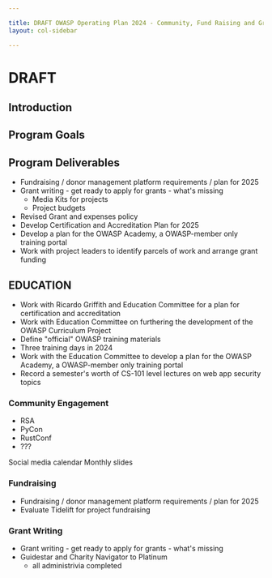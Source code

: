 ```yaml
---

title: DRAFT OWASP Operating Plan 2024 - Community, Fund Raising and Grants
layout: col-sidebar

---
```


# DRAFT

## Introduction

## Program Goals

## Program Deliverables

- Fundraising / donor management platform requirements / plan for 2025
- Grant writing - get ready to apply for grants - what's missing
    - Media Kits for projects
    - Project budgets
- Revised Grant and expenses policy
- Develop Certification and Accreditation Plan for 2025
- Develop a plan for the OWASP Academy, a OWASP-member only training portal
- Work with project leaders to identify parcels of work and arrange grant funding

## EDUCATION

- Work with Ricardo Griffith and Education Committee for a plan for certification and accreditation
- Work with Education Committee on furthering the development of the OWASP Curriculum Project
- Define "official" OWASP training materials 
- Three training days in 2024
- Work with the Education Committee to develop a plan for the OWASP Academy, a OWASP-member only training portal
- Record a semester's worth of CS-101 level lectures on web app security topics 

### Community Engagement

- RSA
- PyCon
- RustConf
- ???

Social media calendar
Monthly slides


### Fundraising

- Fundraising / donor management platform requirements / plan for 2025
- Evaluate Tidelift for project fundraising

### Grant Writing

- Grant writing - get ready to apply for grants - what's missing
- Guidestar and Charity Navigator to Platinum
  - all administrivia completed

